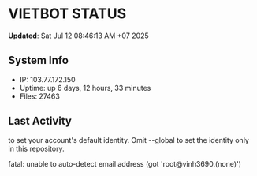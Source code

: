 # VIETBOT STATUS
**Updated**: Sat Jul 12 08:46:13 AM +07 2025

## System Info
- IP: 103.77.172.150
- Uptime: up 6 days, 12 hours, 33 minutes
- Files: 27463

## Last Activity

to set your account's default identity.
Omit --global to set the identity only in this repository.

fatal: unable to auto-detect email address (got 'root@vinh3690.(none)')
